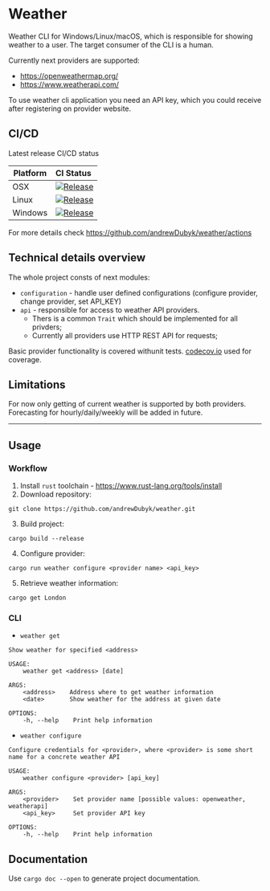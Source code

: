 
# Weather
Weather CLI for Windows/Linux/macOS, which is responsible for showing weather to a user. The target consumer of the CLI is a human.

Currently next providers are supported:

- https://openweathermap.org/
- https://www.weatherapi.com/

To use weather cli application you need an API key, which you could receive after registering on provider website.

## CI/CD

Latest release CI/CD status

Platform | CI Status
---------|:---------
OSX      | [![Release](https://github.com/andrewDubyk/weather/actions/workflows/release.yaml/badge.svg)](https://github.com/andrewDubyk/weather/actions/workflows/release.yaml)
Linux    | [![Release](https://github.com/andrewDubyk/weather/actions/workflows/release.yaml/badge.svg)](https://github.com/andrewDubyk/weather/actions/workflows/release.yaml)
Windows  | [![Release](https://github.com/andrewDubyk/weather/actions/workflows/release.yaml/badge.svg)](https://github.com/andrewDubyk/weather/actions/workflows/release.yaml)

For more details check https://github.com/andrewDubyk/weather/actions

## Technical details overview

The whole project consts of next modules:

- `configuration` - handle user defined configurations (configure provider, change provider, set API_KEY)
- `api` - responsible for access to weather API providers.
    - Thers is a common `Trait` which should be implemented for all privders;
    - Currently all providers use HTTP REST API for requests;

Basic provider functionality is covered withunit tests. [codecov.io](https://codecov.io/) used for coverage.

## Limitations

For now only getting of current weather is supported by both providers. Forecasting for hourly/daily/weekly will be added in future.

---

## Usage

### Workflow
1. Install `rust` toolchain - https://www.rust-lang.org/tools/install
2. Download repository:
```
git clone https://github.com/andrewDubyk/weather.git
```

3. Build project:
```
cargo build --release
```

4. Configure provider:
```
cargo run weather configure <provider name> <api_key> 
```
5. Retrieve weather information:
```
cargo get London
```

### CLI

- `weather get`

```
Show weather for specified <address>

USAGE:
    weather get <address> [date]

ARGS:
    <address>    Address where to get weather information
    <date>       Show weather for the address at given date

OPTIONS:
    -h, --help    Print help information
```

- `weather configure`

```
Configure credentials for <provider>, where <provider> is some short name for a concrete weather API

USAGE:
    weather configure <provider> [api_key]

ARGS:
    <provider>    Set provider name [possible values: openweather, weatherapi]
    <api_key>     Set provider API key

OPTIONS:
    -h, --help    Print help information
```

## Documentation

Use `cargo doc --open` to generate project documentation.
